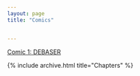 ```yaml
---
layout: page
title: "Comics"


---
```


[Comic 1: DEBASER](https://debaserpoject.xyz/index.html)


{% include archive.html title="Chapters" %}
